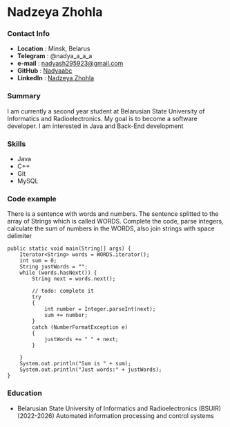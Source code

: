 # Nadzeya Zhohla

### Contact Info

- **Location** : Minsk, Belarus
- **Telegram** : @nadya_a_a_a
- **e-mail** :  nadyash295923@gmail.com
- **GitHub** : [Nadyaabc](https://github.com/Nadyaabc)
- **LinkedIn** : [Nadzeya Zhohla](https://www.linkedin.com/in/%D0%BD%D0%B0%D0%B4%D0%B5%D0%B6%D0%B4%D0%B0-%D0%B6%D0%BE%D0%B3%D0%BB%D0%BE-ba4874271/)

### Summary
I am currently a second year student at Belarusian State University of Informatics and Radioelectronics.
My goal is to become a software developer.
I am interested in Java and Back-End development

### Skills
* Java
* C++
* Git
* MySQL

### Code example
There is a sentence with words and numbers. The sentence splitted to the array of Strings which is called WORDS. Complete the code, parse integers, calculate the sum of numbers in the WORDS, also join strings with space delimiter

    public static void main(String[] args) {
        Iterator<String> words = WORDS.iterator();
        int sum = 0;
        String justWords = "";
        while (words.hasNext()) {
            String next = words.next();

            // todo: complete it
            try
            {
                int number = Integer.parseInt(next);
                sum += number;
            }
            catch (NumberFormatException e)
            {
                justWords += " " + next;
            }

        }
        System.out.println("Sum is " + sum);
        System.out.println("Just words:" + justWords);
    }

### Education
- Belarusian State University of Informatics and Radioelectronics (BSUIR)
  (2022-2026) Automated information processing and control systems

